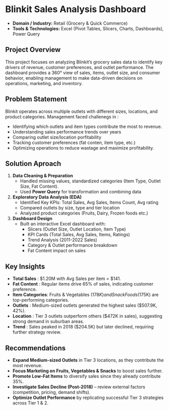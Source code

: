 # Blinkit Sales Analysis Dashboard

- **Domain / Industry:** Retail (Grocery & Quick Commerce)
- **Tools & Technologies:** Excel (Pivot Tables, Slicers, Charts, Dashboards), Power Query

## Project Overview
This project focuses on analyzing Blinkit’s grocery sales data to identify key drivers of revenue, customer preferences, and outlet performance. The dashboard provides a 360° view of sales, items, outlet size, and consumer behavior, enabling management to make data-driven decisions on operations, marketing, and inventory.

## Problem Statement
Blinkit operates across multiple outlets with different sizes, locations, and product categories. Management faced challenegs in :

- Identifying which outlets and item types contribute the most to revenue.
- Understanding sales performance trends over years
- Comparing outlet size/location porfitability
- Tracking customer preferences (fat conten, item type, etc.)
- Optimizing operations to reduce wastage and maximize profitability.

## Solution Aproach
1. **Data Cleaning & Preparation**
    - Handled missing values, standardized categories (Item Type, Outlet Size, Fat Content).
    - Used **Power Query** for transformation and combining data
2. **Exploratory Data Analysis (EDA)**
    - Identified Key KPIs: Total Sales, Avg Sales, Items Count, Avg rating
    - Compared outlets by size, type and tier location
    - Analyzed product categories (Fruits, Dairy, Frozen foods etc.)
3. **Dashboard Design**
    - Built an interactive Excel dashboard with:
      - Slicers (Outlet Size, Outlet Location, Item Type)
      - KPI Cards (Total Sales, Avg Sales, Items, Ratings)
      - Trend Analysis (2011-2022 Sales)
      - Category & Outlet performance breakdown
      - Fat Content impact on sales
     
## Key Insights
  - **Total Sales** : $1.20M with Avg Sales per item = $141.
  - **Fat Content** : Regular items drive 65% of sales, indicating customer preference.
  - **Item Categories**: Fruits & Vegetables ($178K) and Snack Foods ($175K) are top-performing categories.
  - **Outlets** : Medium-sized outlets generated the highest sales ($507.9K, 42%).
  - **Location** : Tier 3 outlets outperform others ($472K in sales), suggesting strong demand in suburban areas.
  - **Trend** : Sales peaked in 2018 ($204.5K) but later declined, requiring further strategy review.

## Recommendations
  - **Expand Medium-sized Outlets** in Tier 3 locations, as they contribute the most revenue.
  - **Focus Marketing on Fruits, Vegetables & Snacks** to boost sales further.
  - **Promote Low-Fat Items** to diversify sales since they already contribute 35%.
  - **Investigate Sales Decline (Post-2018)** – review external factors (competition, pricing, demand shifts).
  - **Optimize Outlet Performance** by replicating successful Tier 3 strategies across Tier 1 & 2.











